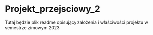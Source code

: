 # Projekt_przejsciowy_2
Tutaj będzie plik readme opisujący założenia i właściwości projektu w semestrze zimowym 2023

